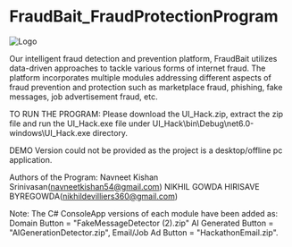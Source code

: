 # FraudBait_FraudProtectionProgram
![Logo](https://github.com/NavneetKishanS/FraudBait_FraudProtectionProgram/assets/115086283/735db053-2150-43e3-83b5-67607a6ad63b)

Our intelligent fraud detection and prevention platform, FraudBait utilizes data-driven approaches to tackle various forms of internet fraud. The platform incorporates multiple modules addressing different aspects of fraud prevention and protection such as marketplace fraud, phishing, fake messages, job advertisement fraud, etc.

TO RUN THE PROGRAM:
Please download the UI_Hack.zip, extract the zip file and run the UI_Hack.exe file under UI_Hack\bin\Debug\net6.0-windows\UI_Hack.exe directory.

DEMO Version could not be provided as the project is a desktop/offline pc application.

Authors of the Program:
Navneet Kishan Srinivasan(navneetkishan54@gmail.com)
NIKHIL GOWDA HIRISAVE BYREGOWDA(nikhildevilliers360@gmail.com)

Note: The C# ConsoleApp versions of each module have been added as:
Domain Button = "FakeMessageDetector (2).zip"
AI Generated Button = "AIGenerationDetector.zip",
Email/Job Ad Button = "HackathonEmail.zip".




